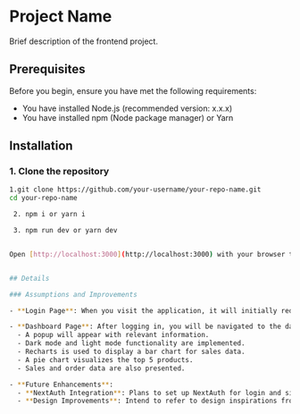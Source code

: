 

# Project Name

Brief description of the frontend project.

## Prerequisites

Before you begin, ensure you have met the following requirements:

- You have installed Node.js (recommended version: x.x.x)
- You have installed npm (Node package manager) or Yarn

## Installation

### 1. Clone the repository

```bash
1.git clone https://github.com/your-username/your-repo-name.git
cd your-repo-name

 2. npm i or yarn i

 3. npm run dev or yarn dev


Open [http://localhost:3000](http://localhost:3000) with your browser to see the result.


## Details

### Assumptions and Improvements

- **Login Page**: When you visit the application, it will initially redirect you to the login page. The page includes fields for email and password with Zod validation. React Hook Form is utilized for managing the form state. Upon successful authentication, an API key is retrieved from the backend and stored in `localStorage`.

- **Dashboard Page**: After logging in, you will be navigated to the dashboard page where:
  - A popup will appear with relevant information.
  - Dark mode and light mode functionality are implemented.
  - Recharts is used to display a bar chart for sales data.
  - A pie chart visualizes the top 5 products.
  - Sales and order data are also presented.

- **Future Enhancements**:
  - **NextAuth Integration**: Plans to set up NextAuth for login and signup functionalities.
  - **Design Improvements**: Intend to refer to design inspirations from Dribbble for visual enhancements and implementation.


